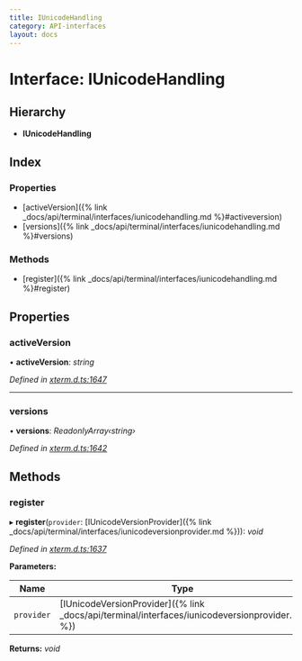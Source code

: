 ```yaml
---
title: IUnicodeHandling
category: API-interfaces
layout: docs
---
```



# Interface: IUnicodeHandling

## Hierarchy

* **IUnicodeHandling**

## Index

### Properties

* [activeVersion]({% link _docs/api/terminal/interfaces/iunicodehandling.md %}#activeversion)
* [versions]({% link _docs/api/terminal/interfaces/iunicodehandling.md %}#versions)

### Methods

* [register]({% link _docs/api/terminal/interfaces/iunicodehandling.md %}#register)

## Properties

###  activeVersion

• **activeVersion**: *string*

*Defined in [xterm.d.ts:1647](https://github.com/xtermjs/xterm.js/blob/5.0.0/typings/xterm.d.ts#L1647)*

___

###  versions

• **versions**: *ReadonlyArray‹string›*

*Defined in [xterm.d.ts:1642](https://github.com/xtermjs/xterm.js/blob/5.0.0/typings/xterm.d.ts#L1642)*

## Methods

###  register

▸ **register**(`provider`: [IUnicodeVersionProvider]({% link _docs/api/terminal/interfaces/iunicodeversionprovider.md %})): *void*

*Defined in [xterm.d.ts:1637](https://github.com/xtermjs/xterm.js/blob/5.0.0/typings/xterm.d.ts#L1637)*

**Parameters:**

Name | Type |
------ | ------ |
`provider` | [IUnicodeVersionProvider]({% link _docs/api/terminal/interfaces/iunicodeversionprovider.md %}) |

**Returns:** *void*
